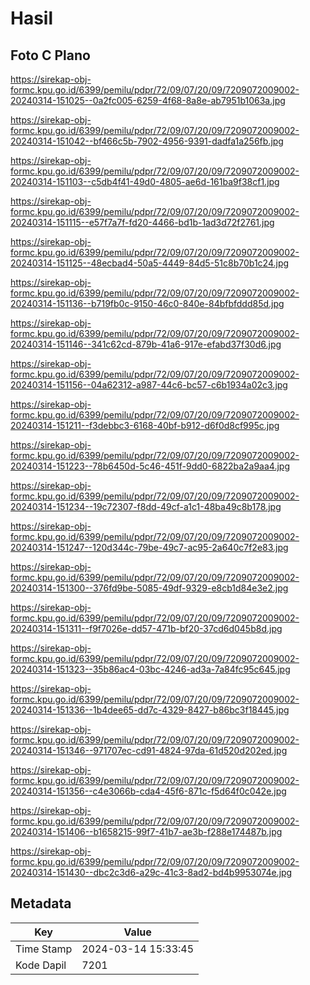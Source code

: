 # Hasil

## Foto C Plano

https://sirekap-obj-formc.kpu.go.id/6399/pemilu/pdpr/72/09/07/20/09/7209072009002-20240314-151025--0a2fc005-6259-4f68-8a8e-ab7951b1063a.jpg

https://sirekap-obj-formc.kpu.go.id/6399/pemilu/pdpr/72/09/07/20/09/7209072009002-20240314-151042--bf466c5b-7902-4956-9391-dadfa1a256fb.jpg

https://sirekap-obj-formc.kpu.go.id/6399/pemilu/pdpr/72/09/07/20/09/7209072009002-20240314-151103--c5db4f41-49d0-4805-ae6d-161ba9f38cf1.jpg

https://sirekap-obj-formc.kpu.go.id/6399/pemilu/pdpr/72/09/07/20/09/7209072009002-20240314-151115--e57f7a7f-fd20-4466-bd1b-1ad3d72f2761.jpg

https://sirekap-obj-formc.kpu.go.id/6399/pemilu/pdpr/72/09/07/20/09/7209072009002-20240314-151125--48ecbad4-50a5-4449-84d5-51c8b70b1c24.jpg

https://sirekap-obj-formc.kpu.go.id/6399/pemilu/pdpr/72/09/07/20/09/7209072009002-20240314-151136--b719fb0c-9150-46c0-840e-84bfbfddd85d.jpg

https://sirekap-obj-formc.kpu.go.id/6399/pemilu/pdpr/72/09/07/20/09/7209072009002-20240314-151146--341c62cd-879b-41a6-917e-efabd37f30d6.jpg

https://sirekap-obj-formc.kpu.go.id/6399/pemilu/pdpr/72/09/07/20/09/7209072009002-20240314-151156--04a62312-a987-44c6-bc57-c6b1934a02c3.jpg

https://sirekap-obj-formc.kpu.go.id/6399/pemilu/pdpr/72/09/07/20/09/7209072009002-20240314-151211--f3debbc3-6168-40bf-b912-d6f0d8cf995c.jpg

https://sirekap-obj-formc.kpu.go.id/6399/pemilu/pdpr/72/09/07/20/09/7209072009002-20240314-151223--78b6450d-5c46-451f-9dd0-6822ba2a9aa4.jpg

https://sirekap-obj-formc.kpu.go.id/6399/pemilu/pdpr/72/09/07/20/09/7209072009002-20240314-151234--19c72307-f8dd-49cf-a1c1-48ba49c8b178.jpg

https://sirekap-obj-formc.kpu.go.id/6399/pemilu/pdpr/72/09/07/20/09/7209072009002-20240314-151247--120d344c-79be-49c7-ac95-2a640c7f2e83.jpg

https://sirekap-obj-formc.kpu.go.id/6399/pemilu/pdpr/72/09/07/20/09/7209072009002-20240314-151300--376fd9be-5085-49df-9329-e8cb1d84e3e2.jpg

https://sirekap-obj-formc.kpu.go.id/6399/pemilu/pdpr/72/09/07/20/09/7209072009002-20240314-151311--f9f7026e-dd57-471b-bf20-37cd6d045b8d.jpg

https://sirekap-obj-formc.kpu.go.id/6399/pemilu/pdpr/72/09/07/20/09/7209072009002-20240314-151323--35b86ac4-03bc-4246-ad3a-7a84fc95c645.jpg

https://sirekap-obj-formc.kpu.go.id/6399/pemilu/pdpr/72/09/07/20/09/7209072009002-20240314-151336--1b4dee65-dd7c-4329-8427-b86bc3f18445.jpg

https://sirekap-obj-formc.kpu.go.id/6399/pemilu/pdpr/72/09/07/20/09/7209072009002-20240314-151346--971707ec-cd91-4824-97da-61d520d202ed.jpg

https://sirekap-obj-formc.kpu.go.id/6399/pemilu/pdpr/72/09/07/20/09/7209072009002-20240314-151356--c4e3066b-cda4-45f6-871c-f5d64f0c042e.jpg

https://sirekap-obj-formc.kpu.go.id/6399/pemilu/pdpr/72/09/07/20/09/7209072009002-20240314-151406--b1658215-99f7-41b7-ae3b-f288e174487b.jpg

https://sirekap-obj-formc.kpu.go.id/6399/pemilu/pdpr/72/09/07/20/09/7209072009002-20240314-151430--dbc2c3d6-a29c-41c3-8ad2-bd4b9953074e.jpg


## Metadata

| Key        | Value               |
| ---------- | ------------------- |
| Time Stamp | 2024-03-14 15:33:45 |
| Kode Dapil | 7201                |



